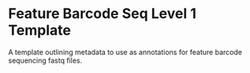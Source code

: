 # Feature Barcode Seq Level 1 Template
A template outlining metadata to use as annotations for feature barcode sequencing fastq files.
